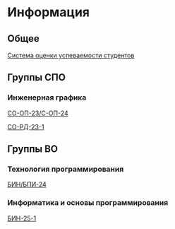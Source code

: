 # Информация

## Общее

[Система оценки успеваемости студентов](2025H2/ratingSystem.md)

## Группы СПО

### Инженерная графика

[СО-ОП-23/С-ОП-24](2025H2/subjects/engineering-graphics-op)

[СО-РД-23-1](2025H2/subjects/engineering-graphics-rd)

## Группы ВО

### Технология программирования

[БИН/БПИ-24](2025H2/subjects/programming-technology/README.md)

### Информатика и основы программирования

[БИН-25-1]()

